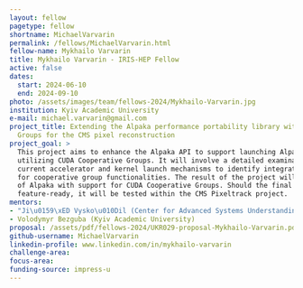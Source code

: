 ```yaml
---
layout: fellow
pagetype: fellow
shortname: MichaelVarvarin
permalink: /fellows/MichaelVarvarin.html
fellow-name: Mykhailo Varvarin
title: Mykhailo Varvarin - IRIS-HEP Fellow
active: false
dates:
  start: 2024-06-10
  end: 2024-09-10
photo: /assets/images/team/fellows-2024/Mykhailo-Varvarin.jpg
institution: Kyiv Academic University
e-mail: michael.varvarin@gmail.com
project_title: Extending the Alpaka performance portability library with CUDA Cooperative
  Groups for the CMS pixel reconstruction
project_goal: >
  This project aims to enhance the Alpaka API to support launching Alpaka kernels
  utilizing CUDA Cooperative Groups. It will involve a detailed examination of Alpaka's
  current accelerator and kernel launch mechanisms to identify integration points
  for cooperative group functionalities. The result of the project will be a prototype
  of Alpaka with support for CUDA Cooperative Groups. Should the final prototype be
  feature-ready, it will be tested within the CMS Pixeltrack project.
mentors:
- "Ji\u0159\xED Vysko\u010Dil (Center for Advanced Systems Understanding)"
- Volodymyr Bezguba (Kyiv Academic University)
proposal: /assets/pdf/fellows-2024/UKR029-proposal-Mykhailo-Varvarin.pdf
github-username: MichaelVarvarin
linkedin-profile: www.linkedin.com/in/mykhailo-varvarin
challenge-area:
focus-area:
funding-source: impress-u
---
```

